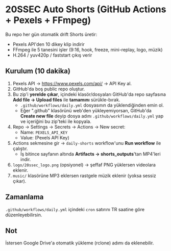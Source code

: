 # 20SSEC Auto Shorts (GitHub Actions + Pexels + FFmpeg)

Bu repo her gün otomatik drift Shorts üretir:
- Pexels API'den 10 dikey klip indirir
- FFmpeg ile 5 tanesini işler (9:16, hook, freeze, mini-replay, logo, müzik)
- H.264 / yuv420p / faststart çıkış verir

## Kurulum (10 dakika)
1) Pexels API → https://www.pexels.com/api/ → API Key al.
2) GitHub'da boş public repo oluştur.
3) Bu zip'i **yerelde çıkar**, içindeki klasör/dosyaları GitHub'da repo sayfasına
   **Add file → Upload files** ile **tamamını** sürükle-bırak.
   - `.github/workflows/daily.yml` dosyasının da yüklendiğinden emin ol.
   - Eğer ".github" klasörünü web'den yükleyemiyorsan, GitHub'da **Create new file**
     deyip dosya adını `.github/workflows/daily.yml` yap ve içeriğini bu zip'teki ile kopyala.
4) Repo → Settings → Secrets → Actions → New secret:
   - Name: `PEXELS_API_KEY`
   - Value: (Pexels API Key)
5) Actions sekmesine gir → `daily-shorts` workflow'unu **Run workflow** ile çalıştır.
   - İş bitince sayfanın altında **Artifacts → shorts_outputs**'tan MP4'leri indir.
6) `logo/20ssec_logo.png` (opsiyonel) → şeffaf PNG yüklersen videolara eklenir.
7) `music/` klasörüne MP3 eklersen rastgele müzik eklenir (yoksa sessiz çıkar).

## Zamanlama
`.github/workflows/daily.yml` içindeki `cron` satırını TR saatine göre düzenleyebilirsin.

## Not
İstersen Google Drive'a otomatik yükleme (rclone) adımı da eklenebilir.
